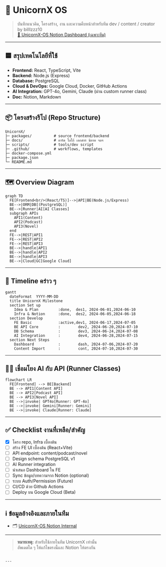 # 🦄 UnicornX OS

> บันทึกแนวคิด, โครงสร้าง, งาน และความคืบหน้าสำหรับทีม dev / content / creator by billlzzz10  
> [🔗 UnicornX-OS Notion Dashboard (เฉพาะทีม)](https://www.notion.so/UnicornX-OS-2205e81a91ff8015a7a9db9a312771e9)

---

## 🟦 สรุปเทคโนโลยีที่ใช้

- **Frontend:** React, TypeScript, Vite
- **Backend:** Node.js (Express)
- **Database:** PostgreSQL
- **Cloud & DevOps:** Google Cloud, Docker, GitHub Actions
- **AI Integration:** GPT-4o, Gemini, Claude (ผ่าน custom runner class)
- **Doc:** Notion, Markdown

---

## 📦 โครงสร้างรีโป (Repo Structure)

```
UnicornX/
├─ packages/          # source frontend/backend
├─ docs/              # อาร์ต โลโก้ เอกสาร นิยาย ฯลฯ
├─ scripts/           # tools/dev script
├─ .github/           # workflows, templates
├─ docker-compose.yml
├─ package.json
└─ README.md
```

---

## 🗺️ Overview Diagram

```mermaid
graph TD
  FE[Frontend<br/>(React/TS)]-->|API|BE(Node.js/Express)
  BE-->|ORM|DB[(PostgreSQL)]
  BE-->|Runner|AI[AI Classes]
  subgraph APIs
    API1(Content)
    API2(Podcast)
    API3(Novel)
  end
  FE-->|REST|API1
  FE-->|REST|API2
  FE-->|REST|API3
  BE-->|handle|API1
  BE-->|handle|API2
  BE-->|handle|API3
  BE-->|Cloud|GC[Google Cloud]
```

---

## 📆 Timeline คร่าว ๆ

```mermaid
gantt
  dateFormat  YYYY-MM-DD
  title UnicornX Milestone
  section Set up
    Idea & Plan         :done,  des1, 2024-06-01,2024-06-10
    Infra & Notion      :done,  des2, 2024-06-05,2024-06-18
  section Develop
    FE Basic            :active,dev1, 2024-06-17,2024-07-05
    BE API Core         :        dev2, 2024-06-20,2024-07-10
    DB Schema           :        dev3, 2024-06-24,2024-07-08
    AI Integration      :        dev4, 2024-06-28,2024-07-15
  section Next Steps
    Dashboard           :        dash, 2024-07-06,2024-07-20
    Content Import      :        cont, 2024-07-10,2024-07-30
```

---

## 🧑‍💻 เชื่อมโยง AI กับ API (Runner Classes)

```mermaid
flowchart LR
  FE[Frontend] --> BE[Backend]
  BE --> API1[Content API]
  BE --> API2[Podcast API]
  BE --> API3[Novel API]
  BE -->|invoke| GPT4o[Runner: GPT-4o]
  BE -->|invoke| Gemini[Runner: Gemini]
  BE -->|invoke| Claude[Runner: Claude]
```

---

## ✅ Checklist งานที่เหลือ/สำคัญ
- [x] โครง repo, Infra เบื้องต้น
- [ ] สร้าง FE UI เบื้องต้น (React+Vite)
- [ ] API endpoint: content/podcast/novel
- [ ] Design schema PostgreSQL v1
- [ ] AI Runner integration
- [ ] นำเสนอ Dashboard ใน FE
- [ ] Sync ข้อมูล/บทความจาก Notion (optional)
- [ ] ระบบ Auth/Permission (Future)
- [ ] CI/CD ด้วย Github Actions
- [ ] Deploy บน Google Cloud (Beta)

---

## ℹ️ ข้อมูลอ้างอิงและภายในทีม
- 🗂️ [UnicornX-OS Notion Internal](https://www.notion.so/UnicornX-OS-2205e81a91ff8015a7a9db9a312771e9)

---

> **หมายเหตุ:** สำหรับใช้ภายในทีม UnicornX เท่านั้น  
> อัพเดตใด ๆ ให้แก้ไขตรงนี้และ Notion ให้ตรงกัน

```

---